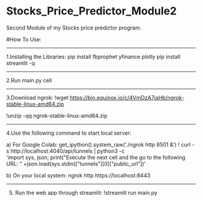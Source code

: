 # Stocks_Price_Predictor_Module2
Second Module of my Stocks price predictor program.

#How To Use:
****************************************************
1.Installing the Libraries:
pip install fbprophet yfinance plotly
pip install streamlit -q
****************************************************
2.Run main.py cell
****************************************************
3.Download ngrok:
!wget https://bin.equinox.io/c/4VmDzA7iaHb/ngrok-stable-linux-amd64.zip

!unzip -qq ngrok-stable-linux-amd64.zip
****************************************************
4.Use the following command to start local server:

a) For Google Colab: 
get_ipython().system_raw('./ngrok http 8501 &')
! curl -s http://localhost:4040/api/tunnels | python3 -c \
    'import sys, json; print("Execute the next cell and the go to the following URL: " +json.load(sys.stdin)["tunnels"][0]["public_url"])'

b) On your local system:
ngrok http https://localhost:8443
****************************************************
5. Run the web app through streamlit:
!streamlit run main.py
